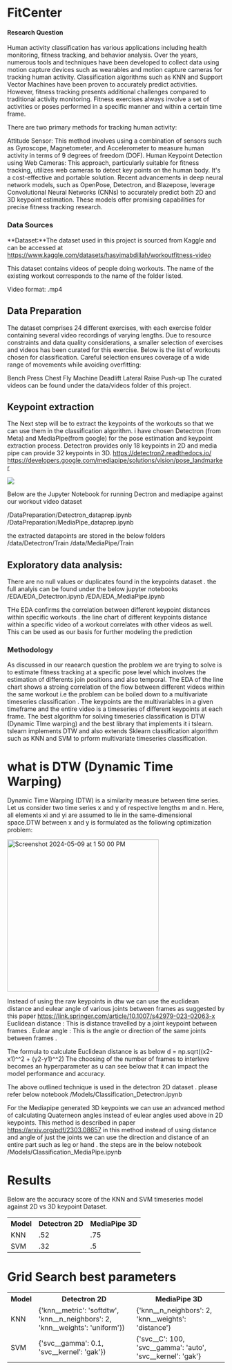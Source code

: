 # FitCenter

#### Research Question


Human activity classification has various applications including health monitoring, fitness tracking, and behavior analysis. Over the years, numerous tools and techniques have been developed to collect data using motion capture devices such as wearables and motion capture cameras for tracking human activity. Classification algorithms such as KNN and Support Vector Machines have been proven to accurately predict activities. However, fitness tracking presents additional challenges compared to traditional activity monitoring. Fitness exercises always involve a set of activities or poses performed in a specific manner and within a certain time frame.

There are two primary methods for tracking human activity:

Attitude Sensor: This method involves using a combination of sensors such as Gyroscope, Magnetometer, and Accelerometer to measure human activity in terms of 9 degrees of freedom (DOF).
Human Keypoint Detection using Web Cameras: This approach, particularly suitable for fitness tracking, utilizes web cameras to detect key points on the human body. It's a cost-effective and portable solution. Recent advancements in deep neural network models, such as OpenPose, Detectron, and Blazepose, leverage Convolutional Neural Networks (CNNs) to accurately predict both 2D and 3D keypoint estimation. These models offer promising capabilities for precise fitness tracking research.

### Data Sources

**Dataset:**The dataset used in this project is sourced from Kaggle and can be accessed at https://www.kaggle.com/datasets/hasyimabdillah/workoutfitness-video

This dataset contains videos of people doing workouts. The name of the existing workout corresponds to the name of the folder listed.

Video format: .mp4

## Data Preparation

The dataset comprises 24 different exercises, with each exercise folder containing several video recordings of varying lengths. Due to resource constraints and data quality considerations, a smaller selection of exercises and videos has been curated for this exercise. Below is the list of workouts chosen for classification. Careful selection ensures coverage of a wide range of movements while avoiding overfitting:

Bench Press
Chest Fly Machine
Deadlift
Lateral Raise
Push-up
The curated videos can be found under the data/videos folder of this project.

## Keypoint extraction
  The Next step will be to extract the keypoints of the workouts so that we can use them in the classification algorithm. i have chosen  Detectron (from Meta) and MediaPipe(from google) for the pose estimation and keypoint extraction process.  Detectron provides only 18 keypoints in 2D and media pipe can provide 32 keypoints in 3D.
  https://detectron2.readthedocs.io/
  https://developers.google.com/mediapipe/solutions/vision/pose_landmarker

   <img src ="https://www.kdnuggets.com/wp-content/uploads/3d-keypoints-human-pose-estimation-0.png"/>

  Below are the Jupyter Notebook for running Dectron and mediapipe against our workout video dataset

  /DataPreparation/Detectron_dataprep.ipynb
  /DataPreparation/MediaPipe_dataprep.ipynb

  the extracted datapoints are stored in the below folders
  /data/Detectron/Train
  /data/MediaPipe/Train

## **Exploratory data analysis:**

  There are no null values or duplicates found in the keypoints dataset . the full analyis can be found under the below jupyter  notebooks
  /EDA/EDA_Detectron.ipynb
  /EDA/EDA_MediaPipe.ipynb

  THe EDA confirms the correlation between different keypoint distances within  specific workouts . the line chart of different keypoints distance within a specific video of a workout correlates with other videos as well. This can be used as our basis for further modeling the prediction 

### Methodology

As discussed in our reaearch question the problem we are trying to solve is to estimate fitness tracking at a specific pose level which involves the estimation of differents join positions and also temporal. The EDA of the line chart shows a stroing correlation of the  flow between different videos within the same workout i.e the problem can be boiled down to a multivariate timeseries classification . The keypoints are the multivariables in a given timeframe and the entire video is a timeseries of different keypoints at each frame. The best algorithm for solving timeseries classification is DTW (Dynamic TIme warping) and the best library that implements it i tslearn. tslearn implements DTW and also extends Sklearn classification algorithm such as KNN and SVM to prform multivariate timeseries classification.

# what is DTW (Dynamic Time Warping)

Dynamic Time Warping (DTW) is a similarity measure between time series. Let us consider two time series x and y of respective lengths m and n. Here, all elements xi and yi are assumed to lie in the same-dimensional space.DTW between 
 x and y is formulated as the following optimization problem:
  
  <img width="351" alt="Screenshot 2024-05-09 at 1 50 00 PM" src="https://github.com/krishwin/FitCenter/assets/26986911/5c31aa98-fb89-4476-8960-7df06c4532ba">

  Instead of using the raw keypoints in dtw we can use the euclidean distance and eulear angle of various joints between frames as suggested by this paper https://link.springer.com/article/10.1007/s42979-023-02063-x  
  Euclidean distance : This is distance travelled by a joint keypoint between frames .
  Eulear angle : This is the angle or direction of the same joints between frames .

  The formula to calculate Euclidean distance is as below
    d = np.sqrt((x2-x1)^^2 + (y2-y1}^^2)
     The choosing of the number of frames to interleve becomes an hyperparameter as u can see below that it can impact the model performance and accuracy.

The above outlined technique is used in the detectron  2D dataset . please refer below notebook
/Models/Classification_Detectron.ipynb

For the Mediapipe generated 3D keypoints we can use an advanced method of calculating Quaterneon angles instead of eulear angles used above in 2D keypoints. 
This method is described in paper https://arxiv.org/pdf/2303.08657
in this method instead of using distance and angle of just the joints we can use the direction and distance of an entire part such as leg or hand . 
the steps are in the below notebook
/Models/Classification_MediaPipe.ipynb

# Results
 Below are the accuracy score of the KNN and SVM timeseries model against 2D vs 3D keypoint Dataset.
<table>
  <th>Model</th>
  <th>Detectron 2D</th>
  <th>MediaPipe 3D</th>
  <tr>
    <td>KNN</td>
    <td>.52</td>
    <td>.75</td>
  </tr>
  <tr>
    <td>SVM</td>
    <td>.32</td>
    <td>.5</td>
  </tr>
</th>
</table>

# Grid Search best parameters
<table>
  <th>Model</th>
  <th>Detectron 2D</th>
  <th>MediaPipe 3D</th>
  <tr>
    <td>KNN</td>
    <td> {'knn__metric': 'softdtw', 'knn__n_neighbors': 2, 'knn__weights': 'uniform'})</td>
    <td>{'knn__n_neighbors': 2, 'knn__weights': 'distance'}</td>
  </tr>
  <tr>
    <td>SVM</td>
    <td>{'svc__gamma': 0.1, 'svc__kernel': 'gak'})</td>
    <td>{'svc__C': 100, 'svc__gamma': 'auto', 'svc__kernel': 'gak'}</td>
  </tr>
</th>
</table>

 

